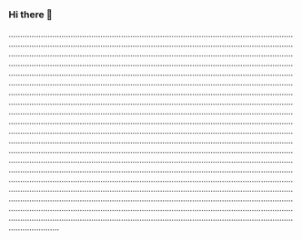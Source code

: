 ### Hi there 👋

......................................................................................................................................................................................................................................................................................................................................................................................................................................................................................................................................................................................................................................................................................................................................................................................................................................................................................................................................................................................................................................................................................................................................................................................................................................................................................................................................................................................................................................................................................................................................................................................................................................................................................................................................................................................................................................................................................................................................................................................................................................................................................................................................................................................................................................................................................................................................................................................................................................................................................................................................................................................................